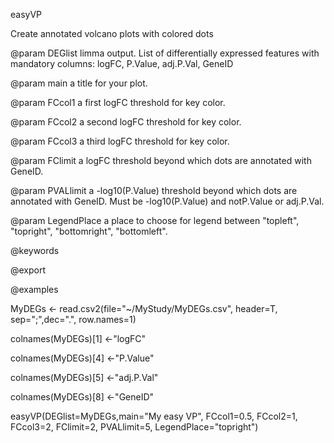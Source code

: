 easyVP

Create annotated volcano plots with colored dots

@param DEGlist limma output. List of differentially expressed features with mandatory columns: logFC, P.Value, adj.P.Val, GeneID

@param main a title for your plot.

@param FCcol1 a first logFC threshold for key color.

@param FCcol2 a second logFC threshold for key color.

@param FCcol3 a third logFC threshold for key color.

@param FClimit a logFC threshold beyond which dots are annotated with GeneID.

@param PVALlimit a -log10(P.Value) threshold beyond which dots are annotated with GeneID. Must be -log10(P.Value) and notP.Value or adj.P.Val.

@param LegendPlace a place to choose for legend between "topleft", "topright", "bottomright", "bottomleft".

@keywords 

@export

@examples

MyDEGs <- read.csv2(file="~/MyStudy/MyDEGs.csv", header=T, sep=";",dec=".", row.names=1)

colnames(MyDEGs)[1] <-"logFC"

colnames(MyDEGs)[4] <-"P.Value"

colnames(MyDEGs)[5] <-"adj.P.Val"

colnames(MyDEGs)[8] <-"GeneID"

easyVP(DEGlist=MyDEGs,main="My easy VP", FCcol1=0.5, FCcol2=1, FCcol3=2, FClimit=2, PVALlimit=5, LegendPlace="topright")

